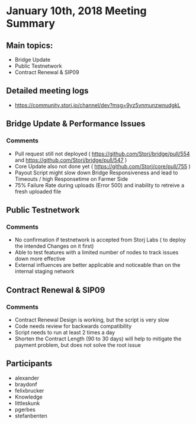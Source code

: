 # January 10th, 2018 Meeting Summary

## Main topics:

- Bridge Update
- Public Testnetwork
- Contract Renewal & SIP09

## Detailed meeting logs

- https://community.storj.io/channel/dev?msg=9yz5vnmunzwnudgkL

## Bridge Update & Performance Issues

### Comments
- Pull request still not deployed ( https://github.com/Storj/bridge/pull/554 and https://github.com/Storj/bridge/pull/547 )
- Core Update also not done yet ( https://github.com/Storj/core/pull/755 )
- Payout Script might slow down Bridge Responsiveness and lead to Timeouts / high Responsetime on Farmer Side
- 75% Failure Rate during uploads (Error 500) and inability to retreive a fresh uploaded file 


## Public Testnetwork

### Comments
- No confirmation if testnetwork is accepted from Storj Labs ( to deploy the intended Changes on it first)
- Able to test features with a limited number of nodes to track issues down more effective
- External influences are better applicable and noticeable than on the internal staging network

## Contract Renewal & SIP09

### Comments
- Contract Renewal Design is working, but the script is very slow
- Code needs review for backwards compatibility
- Script needs to run at least 2 times a day
- Shorten the Contract Length (90 to 30 days) will help to mitigate the payment problem, but does not solve the root issue 

## Participants

- alexander
- braydonf
- felixbrucker
- Knowledge
- littleskunk
- pgerbes
- stefanbenten

